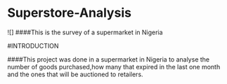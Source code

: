 # Superstore-Analysis


![]
####This is the survey of a supermarket in Nigeria

#INTRODUCTION

####This project was done in a supermarket in Nigeria to analyse the number of goods purchased,how many that expired in the last one month and the ones that will be auctioned to retailers.
